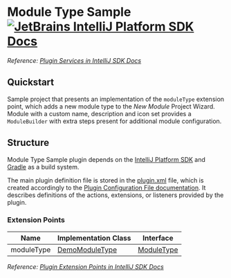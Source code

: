 # Module Type Sample [![JetBrains IntelliJ Platform SDK Docs](https://jb.gg/badges/docs.svg)][docs]
*Reference: [Plugin Services in IntelliJ SDK Docs][docs:plugin_services]*

## Quickstart

Sample project that presents an implementation of the `moduleType` extension point, which adds a new module type
to the *New Module* Project Wizard. Module with a custom name, description and icon set provides a `ModuleBuilder`
with extra steps present for additional module configuration.

## Structure

Module Type Sample
plugin depends on the [IntelliJ Platform SDK][docs] and [Gradle][docs:gradle] as a build system.

The main plugin definition file is stored in the [plugin.xml][file:plugin.xml] file, which is created accordingly
to the [Plugin Configuration File documentation][docs:plugin.xml]. It describes definitions of the actions, extensions,
or listeners provided by the plugin.

### Extension Points

| Name       | Implementation Class                  | Interface                    |
| ---------- | ------------------------------------- | ---------------------------- |
| moduleType | [DemoModuleType][file:DemoModuleType] | [ModuleType][sdk:ModuleType] |

*Reference: [Plugin Extension Points in IntelliJ SDK Docs][docs:ep]*

[docs]: http://www.jetbrains.org/intellij/sdk/docs
[docs:actions]: https://www.jetbrains.org/intellij/sdk/docs/basics/action_system.html
[docs:plugin_services]: https://jetbrains.org/intellij/sdk/docs/basics/plugin_structure/plugin_services.html
[docs:ep]: https://www.jetbrains.org/intellij/sdk/docs/basics/plugin_structure/plugin_extension_points.html
[docs:gradle]: https://www.jetbrains.org/intellij/sdk/docs/tutorials/build_system.html
[docs:plugin.xml]: https://www.jetbrains.org/intellij/sdk/docs/basics/plugin_structure/plugin_configuration_file.html
[docs:listeners]: https://jetbrains.org/intellij/sdk/docs/basics/plugin_structure/plugin_listeners.html

[file:plugin.xml]: ./src/main/resources/META-INF/plugin.xml
[file:DemoModuleType]: ./src/main/java/org/intellij/sdk/module/DemoModuleType.java

[sdk:ModuleType]: upsource:///platform/lang-api/src/com/intellij/openapi/module/ModuleType.java

